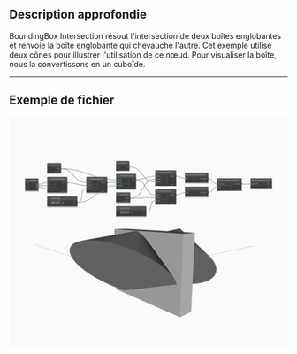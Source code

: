 ## Description approfondie
BoundingBox Intersection résout l'intersection de deux boîtes englobantes et renvoie la boîte englobante qui chevauche l'autre. Cet exemple utilise deux cônes pour illustrer l'utilisation de ce nœud. Pour visualiser la boîte, nous la convertissons en un cuboïde.
___
## Exemple de fichier

![Intersection](./Autodesk.DesignScript.Geometry.BoundingBox.Intersection_img.jpg)


